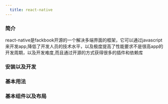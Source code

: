 ```yaml
---
  title: react-native
---
```


### 简介

react-native是fackbook开源的一个解决多端界面的框架，它可以通过javascript来开发app,降低了开发人员的技术水平，以及极度提高了性能要求不是很高app的开发周期，以及开发难度,而且通过开源的方式获得很多的插件和依赖库

### 安装以及开发

### 基本用法

### 基本组件以及布局